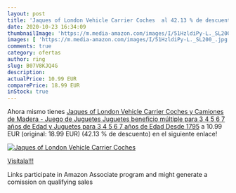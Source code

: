 ```yaml
---
layout: post
title: 'Jaques of London Vehicle Carrier Coches  al 42.13 % de descuento'
date: 2020-10-23 16:34:09
thumbnailImage: 'https://m.media-amazon.com/images/I/51HzldiPy-L._SL200_.jpg'
images: [ 'https://m.media-amazon.com/images/I/51HzldiPy-L._SL200_.jpg' ]
comments: true
category: ofertas
author: ring
slug: B07V8KJQ4G
description:
actualPrice: 10.99 EUR
comparePrice: 18.99 EUR
inStock: true
---
```


Ahora mismo tienes [Jaques of London Vehicle Carrier Coches y Camiones de Madera - Juego de Juguetes Juguetes beneficio múltiple para 3 4 5 6 7 años de Edad y Juguetes para 3 4 5 6 7 años de Edad Desde 1795](https://www.amazon.es/dp/B07V8KJQ4G/?tag=tolees-21) a 10.99 EUR (original: 18.99 EUR) (42.13 %  de descuento) en el siguiente enlace!

[![Jaques of London Vehicle Carrier Coches ](https://m.media-amazon.com/images/I/51HzldiPy-L._SL200_.jpg)](https://www.amazon.es/dp/B07V8KJQ4G/?tag=tolees-21)

[Visítala!!!](https://www.amazon.es/dp/B07V8KJQ4G/?tag=tolees-21)

Links participate in Amazon Associate program and might generate a comission on qualifying sales
